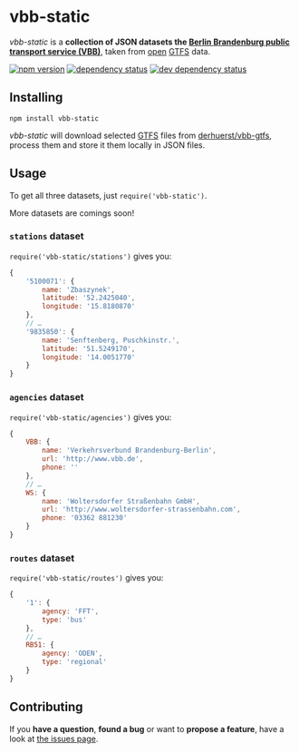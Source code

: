 # vbb-static

*vbb-static* is a **collection of JSON datasets the [Berlin Brandenburg public transport service (VBB)](http://www.vbb.de/)**, taken from [open](https://github.com/derhuerst/vbb-gtfs) [GTFS](https://developers.google.com/transit/gtfs/) data.

[![npm version](https://img.shields.io/npm/v/vbb-static.svg)](https://www.npmjs.com/package/vbb-static)
[![dependency status](https://img.shields.io/david/derhuerst/vbb-static.svg)](https://david-dm.org/derhuerst/vbb-static)
[![dev dependency status](https://img.shields.io/david/dev/derhuerst/vbb-static.svg)](https://david-dm.org/derhuerst/vbb-static#info=devDependencies)



## Installing

```shell
npm install vbb-static
```

*vbb-static* will download selected [GTFS](https://developers.google.com/transit/gtfs/) files from [derhuerst/vbb-gtfs](https://github.com/derhuerst/vbb-gtfs), process them and store it them locally in JSON files.



## Usage

To get all three datasets, just `require('vbb-static')`.

More datasets are comings soon!


### `stations` dataset

`require('vbb-static/stations')` gives you:

```javascript
{
	'5100071': {
		name: 'Zbaszynek',
		latitude: '52.2425040',
		longitude: '15.8180870'
	},
	// …
	'9835850': {
		name: 'Senftenberg, Puschkinstr.',
		latitude: '51.5249170',
		longitude: '14.0051770'
	}
}
```


### `agencies` dataset

`require('vbb-static/agencies')` gives you:

```javascript
{
	VBB: {
		name: 'Verkehrsverbund Brandenburg-Berlin',
		url: 'http://www.vbb.de',
		phone: ''
	},
	// …
	WS: {
		name: 'Woltersdorfer Straßenbahn GmbH',
		url: 'http://www.woltersdorfer-strassenbahn.com',
		phone: '03362 881230'
	}
}
```


### `routes` dataset

`require('vbb-static/routes')` gives you:

```javascript
{
	'1': {
		agency: 'FFT',
		type: 'bus'
	},
	// …
	RB51: {
		agency: 'ODEN',
		type: 'regional'
	}
}
```



## Contributing

If you **have a question**, **found a bug** or want to **propose a feature**, have a look at [the issues page](https://github.com/derhuerst/vbb-static/issues).
